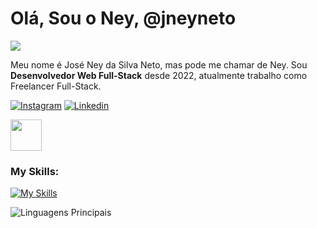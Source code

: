 #  Olá, Sou o Ney, @jneyneto

![](https://komarev.com/ghpvc/?username=jneyneto&color=000000)

Meu nome é José Ney da Silva Neto, mas pode me chamar de Ney. Sou **Desenvolvedor Web Full-Stack** desde 2022, atualmente trabalho como Freelancer Full-Stack.

[![Instagram](https://img.shields.io/badge/jneyneto-E4605F?style=for-the-badge&logo=instagram&logoColor=white)](https://www.instagram.com/jneyneto/)
[![Linkedin](https://img.shields.io/badge/jneyneto-0077B5?style=for-the-badge&logo=linkedin&logoColor=white)](https://www.linkedin.com/in/jneyneto/) 

<a href="mailto:neyneto@live.com">
  <img src="https://media.tenor.com/kXp0f-dmTXAAAAAi/%E6%94%B6%E5%88%B0-%E5%B7%A5%E4%BD%9C.gif" width="50px" />
</a>

### My Skills:
[![My Skills](https://skillicons.dev/icons?i=html,css,js,typescript,react,nextjs,figma,nodejs,postgres)](https://skillicons.dev)

![Linguagens Principais](https://github-readme-stats.vercel.app/api/top-langs/?username=jneyneto&theme=tokyonight&hide_border=true&custom_title=Linguagens%20%Principais)


<!--
**jneyneto/Jneyneto** is a ✨ _special_ ✨ repository because its `README.md` (this file) appears on your GitHub profile.

Here are some ideas to get you started:

- 🔭 I’m currently working on ...
- 🌱 I’m currently learning ...
- 👯 I’m looking to collaborate on ...
- 🤔 I’m looking for help with ...
- 💬 Ask me about ...
- 📫 How to reach me: ...
- 😄 Pronouns: ...
- ⚡ Fun fact: ...
-->
